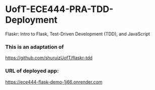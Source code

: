 # UofT-ECE444-PRA-TDD-Deployment
Flaskr: Intro to Flask, Test-Driven Development (TDD), and JavaScript

### This is an adaptation of

https://github.com/shuruizUofT/flaskr-tdd

### URL of deployed app:

https://ece444-flask-demo-1j66.onrender.com